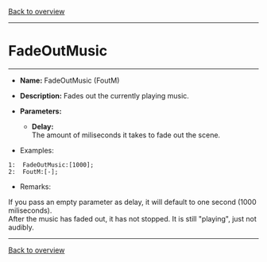 [Back to overview](index.md)

---
# FadeOutMusic
---
- **Name:** FadeOutMusic (FoutM)
- **Description:** Fades out the currently playing music.
- **Parameters:**
  - **Delay:**  
     The amount of miliseconds it takes to fade out the scene.

- Examples:
```
1:  FadeOutMusic:[1000];
2:  FoutM:[-];
```

- Remarks:
> 
If you pass an empty parameter as delay, it will default to one second (1000 miliseconds).  
After the music has faded out, it has not stopped. It is still "playing", just not audibly.

---
[Back to overview](index.md)